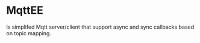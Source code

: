# MqttEE
Is simplifed Mqtt server/client that support async and sync callbacks based on topic mapping.
